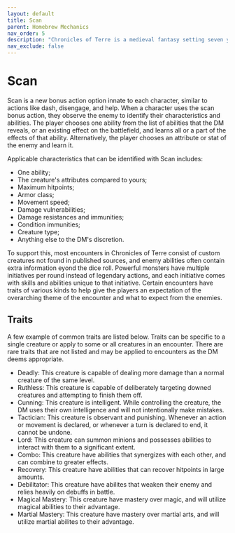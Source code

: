 ```yaml
---
layout: default
title: Scan
parent: Homebrew Mechanics
nav_order: 5
description: "Chronicles of Terre is a medieval fantasy setting seven years in the writing, currently for dungeons & dragons 5th edition."
nav_exclude: false
---
```


# Scan

Scan is a new bonus action option innate to each character, similar to actions like dash, disengage, and help. When a character uses the scan bonus action, they observe the enemy to identify their characteristics and abilities. The player chooses one ability from the list of abilities that the DM reveals, or an existing effect on the battlefield, and learns all or a part of the effects of that ability. Alternatively, the player chooses an attribute or stat of the enemy and learn it.

Applicable characteristics that can be identified with Scan includes:
- One ability;
- The creature's attributes compared to yours;
- Maximum hitpoints;
- Armor class;
- Movement speed;
- Damage vulnerabilities;
- Damage resistances and immunities;
- Condition immunities;
- Creature type;
- Anything else to the DM's discretion.

To support this, most encounters in Chronicles of Terre consist of custom creatures not found in published sources, and enemy abilities often contain extra information eyond the dice roll. Powerful monsters have multiple initiatives per round instead of legendary actions, and each initiative comes with skills and abilities unique to that initiative. Certain encounters have traits of various kinds to help give the players an expectation of the overarching theme of the encounter and what to expect from the enemies.

## Traits

A few example of common traits are listed below. Traits can be specific to a single creature or apply to some or all creatures in an encounter. There are rare traits that are not listed and may be applied to encounters as the DM deems appropriate.

- Deadly: This creature is capable of dealing more damage than a normal creature of the same level.
- Ruthless: This creature is capable of deliberately targeting downed creatures and attempting to finish them off.
- Cunning: This creature is intelligent. While controlling the creature, the DM uses their own intelligence and will not intentionally make mistakes.
- Tactician: This creature is observant and punishing. Whenever an action or movement is declared, or whenever a turn is declared to end, it cannot be undone.
- Lord: This creature can summon minions and possesses abilities to interact with them to a significant extent.
- Combo: This creature have abilities that synergizes with each other, and can combine to greater effects.
- Recovery: This creature have abilities that can recover hitpoints in large amounts.
- Debilitator: This creature have abilites that weaken their enemy and relies heavily on debuffs in battle.
- Magical Mastery: This creature have mastery over magic, and will utilize magical abilities to their advantage.
- Martial Mastery: This creature have mastery over martial arts, and will utilize martial abilites to their advantage.